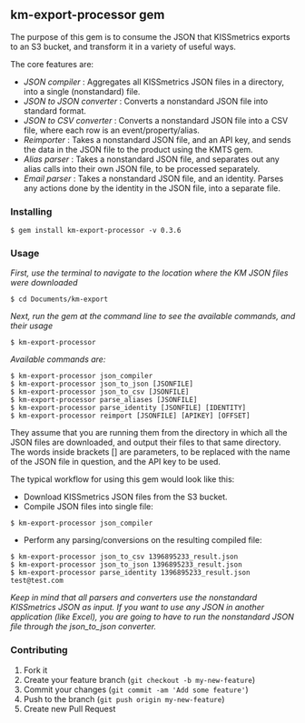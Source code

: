 ## km-export-processor gem

The purpose of this gem is to consume the JSON that KISSmetrics exports to an S3 bucket, and transform it in a variety of useful ways.

The core features are:

* *JSON compiler* : Aggregates all KISSmetrics JSON files in a directory, into a single (nonstandard) file.
* *JSON to JSON converter* : Converts a nonstandard JSON file into standard format.
* *JSON to CSV converter* : Converts a nonstandard JSON file into a CSV file, where each row is an event/property/alias.
* *Reimporter* : Takes a nonstandard JSON file, and an API key, and sends the data in the JSON file to the product using the KMTS gem.
* *Alias parser* : Takes a nonstandard JSON file, and separates out any alias calls into their own JSON file, to be processed separately.
* *Email parser* : Takes a nonstandard JSON file, and an identity. Parses any actions done by the identity in the JSON file, into a separate file.

### Installing

```
$ gem install km-export-processor -v 0.3.6
```

### Usage

*First, use the terminal to navigate to the location where the KM JSON files were downloaded*
```
$ cd Documents/km-export
```

*Next, run the gem at the command line to see the available commands, and their usage*
```
$ km-export-processor
```

*Available commands are:*

```
$ km-export-processor json_compiler
$ km-export-processor json_to_json [JSONFILE]
$ km-export-processor json_to_csv [JSONFILE]
$ km-export-processor parse_aliases [JSONFILE]
$ km-export-processor parse_identity [JSONFILE] [IDENTITY]
$ km-export-processor reimport [JSONFILE] [APIKEY] [OFFSET]
```
They assume that you are running them from the directory in which all the JSON files are downloaded, and output their files to that same directory. The words inside brackets [] are parameters, to be replaced with the name of the JSON file in question, and the API key to be used.

The typical workflow for using this gem would look like this:
* Download KISSmetrics JSON files from the S3 bucket.
* Compile JSON files into single file:
```
$ km-export-processor json_compiler
```
* Perform any parsing/conversions on the resulting compiled file:
```
$ km-export-processor json_to_csv 1396895233_result.json
$ km-export-processor json_to_json 1396895233_result.json
$ km-export-processor parse_identity 1396895233_result.json test@test.com
```

*Keep in mind that all parsers and converters use the nonstandard KISSmetrics JSON as input. If you want to use any JSON in another application (like Excel), you are going to have to run the nonstandard JSON file through the json_to_json converter.*


### Contributing

1. Fork it
2. Create your feature branch (`git checkout -b my-new-feature`)
3. Commit your changes (`git commit -am 'Add some feature'`)
4. Push to the branch (`git push origin my-new-feature`)
5. Create new Pull Request